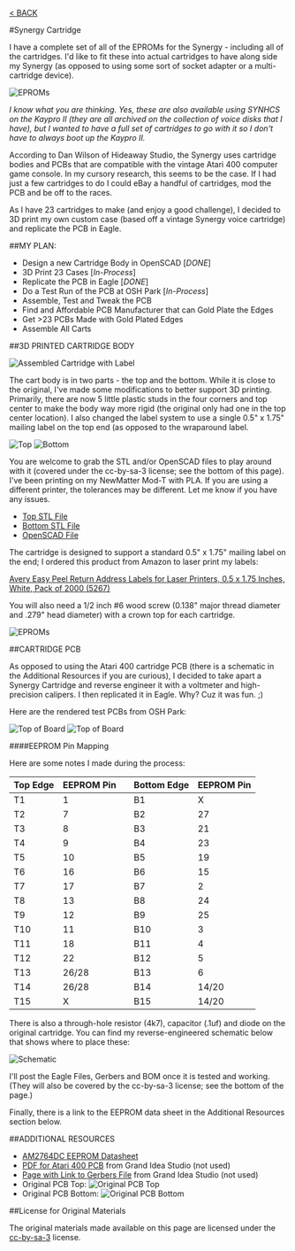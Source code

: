 [< BACK](readme.md)

#Synergy Cartridge

I have a complete set of all of the EPROMs for the Synergy - including all of the cartridges. I'd like to fit these into actual cartridges to have along side my Synergy (as opposed to using some sort of socket adapter or a multi-cartridge device). 

![EPROMs](scad/eproms.png)

*I know what you are thinking. Yes, these are also available using SYNHCS on the Kaypro II (they are all archived on the collection of voice disks that I have), but I wanted to have a full set of cartridges to go with it so I don't have to always boot up the Kaypro II.*

According to Dan Wilson of Hideaway Studio, the Synergy uses cartridge bodies and PCBs that are compatible with the vintage Atari 400 computer game console. In my cursory research, this seems to be the case.  If I had just a few cartridges to do I could eBay a handful of cartridges, mod the PCB and be off to the races.

As I have 23 cartridges to make (and enjoy a good challenge), I decided to 3D print my own custom case (based off a vintage Synergy voice cartridge) and replicate the PCB in Eagle.

##MY PLAN:

* Design a new Cartridge Body in OpenSCAD [*DONE*]
* 3D Print 23 Cases [*In-Process*]
* Replicate the PCB in Eagle [*DONE*]
* Do a Test Run of the PCB at OSH Park [*In-Process*]
* Assemble, Test and Tweak the PCB
* Find and Affordable PCB Manufacturer that can Gold Plate the Edges
* Get >23 PCBs Made with Gold Plated Edges
* Assemble All Carts

##3D PRINTED CARTRIDGE BODY

![Assembled Cartridge with Label](scad/cart_assembled.jpg)

The cart body is in two parts - the top and the bottom. While it is close to the original, I've made some modifications to better support 3D printing. Primarily, there are now 5 little plastic studs in the four corners and top center to make the body way more rigid (the original only had one in the top center location). I also changed the label system to use a single 0.5" x 1.75" mailing label on the top end (as opposed to the wraparound label.

![Top](scad/cart_top.jpg)
![Bottom](scad/cart_bottom.jpg)

You are welcome to grab the STL and/or OpenSCAD files to play around with it (covered under the cc-by-sa-3 license; see the bottom of this page). I've been printing on my NewMatter Mod-T with PLA. If you are using a different printer, the tolerances may be different. Let me know if you have any issues.

* [Top STL File](scad/synergycart-top.stl)
* [Bottom STL File](scad/synergycart-bottom.stl)
* [OpenSCAD File](scad/synergycart.scad)

The cartridge is designed to support a standard 0.5" x 1.75" mailing label on the end; I ordered this product from Amazon to laser print my labels:

[Avery Easy Peel Return Address Labels for Laser Printers, 0.5 x 1.75 Inches, White, Pack of 2000 (5267)](https://www.amazon.com/gp/product/B00004Z5QP)

You will also need a 1/2 inch #6 wood screw (0.138" major thread diameter and .279" head diameter) with a crown top for each cartridge.

![EPROMs](scad/screw.png)

##CARTRIDGE PCB

As opposed to using the Atari 400 cartridge PCB (there is a schematic in the Additional Resources if you are curious), I decided to take apart a Synergy Cartridge and reverse engineer it with a voltmeter and high-precision calipers. I then replicated it in Eagle. Why? Cuz it was fun. ;)

Here are the rendered test PCBs from OSH Park:

![Top of Board](scad/board_top.png)
![Top of Board](scad/board_bottom.png)

####EEPROM Pin Mapping

Here are some notes I made during the process:

| Top Edge | EEPROM Pin |  | Bottom Edge | EEPROM Pin |
| --- | --- | --- | --- | --- |
| T1 | 1 | | B1 | X |
| T2 | 7 | | B2 | 27 |
| T3 | 8 | | B3 | 21 |
| T4 | 9 | | B4 | 23 |
| T5 | 10 | | B5 | 19 |
| T6 | 16 | | B6 | 15 |
| T7 | 17 | | B7 | 2 |
| T8 | 13 | | B8 | 24 |
| T9 | 12 | | B9 | 25 |
| T10 | 11 | | B10 | 3 |
| T11 | 18 | | B11 | 4 |
| T12 | 22 | | B12 | 5 |
| T13 | 26/28 | | B13 | 6 |
| T14 | 26/28 | | B14 | 14/20 |
| T15 | X | | B15 | 14/20 |

There is also a through-hole resistor (4k7), capacitor (.1uf) and diode on the original cartridge. You can find my reverse-engineered schematic below that shows where to place these:

![Schematic](scad/cart_schematic.png)

I'll post the Eagle Files, Gerbers and BOM once it is tested and working. (They will also be covered by the cc-by-sa-3 license; see the bottom of the page.)

Finally, there is a link to the EEPROM data sheet in the Additional Resources section below.

##ADDITIONAL RESOURCES

* [AM2764DC EEPROM Datasheet](scad/AM2764DC.pdf)
* [PDF for Atari 400 PCB](http://www.grandideastudio.com/wp-content/uploads/pp_atari8bit_instructions.pdf) from Grand Idea Studio (not used)
* [Page with Link to Gerbers File](http://www.grandideastudio.com/portfolio/pixels-past/) from Grand Idea Studio (not used)
* Original PCB Top: ![Original PCB Top](scad/orig_pcb_top.jpg)
* Original PCB Bottom: ![Original PCB Bottom](scad/orig_pcb_bottom.jpg)

##License for Original Materials

The original materials made available on this page are licensed under the [cc-by-sa-3](https://creativecommons.org/licenses/by-sa/3.0/us/) license.
